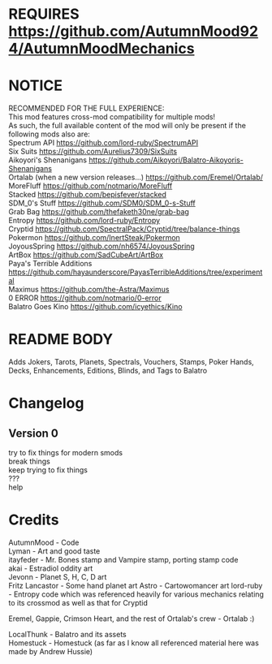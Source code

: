 # REQUIRES https://github.com/AutumnMood924/AutumnMoodMechanics  
  
# NOTICE  
  
RECOMMENDED FOR THE FULL EXPERIENCE:  
This mod features cross-mod compatibility for multiple mods!  
As such, the full available content of the mod will only be present if the following mods also are:  
⁠Spectrum API https://github.com/lord-ruby/SpectrumAPI  
⁠Six Suits https://github.com/Aurelius7309/SixSuits  
Aikoyori's Shenanigans https://github.com/Aikoyori/Balatro-Aikoyoris-Shenanigans  
Ortalab (when a new version releases...) https://github.com/Eremel/Ortalab/  
MoreFluff https://github.com/notmario/MoreFluff  
Stacked https://github.com/bepisfever/stacked  
SDM_0's Stuff https://github.com/SDM0/SDM_0-s-Stuff  
Grab Bag https://github.com/thefaketh30ne/grab-bag  
Entropy https://github.com/lord-ruby/Entropy  
Cryptid https://github.com/SpectralPack/Cryptid/tree/balance-things  
Pokermon https://github.com/InertSteak/Pokermon  
JoyousSpring https://github.com/nh6574/JoyousSpring  
ArtBox https://github.com/SadCubeArt/ArtBox  
Paya's Terrible Additions https://github.com/hayaunderscore/PayasTerribleAdditions/tree/experimental  
Maximus https://github.com/the-Astra/Maximus  
0 ERROR https://github.com/notmario/0-error  
Balatro Goes Kino https://github.com/icyethics/Kino  
  
# README BODY  
  
Adds Jokers, Tarots, Planets, Spectrals, Vouchers, Stamps, Poker Hands, Decks, Enhancements, Editions, Blinds, and Tags to Balatro  
  
# Changelog  
## Version 0  
try to fix things for modern smods  
break things  
keep trying to fix things  
???  
help  
  
# Credits  
AutumnMood - Code  
Lyman - Art and good taste  
itayfeder - Mr. Bones stamp and Vampire stamp, porting stamp code  
akai - Estradiol oddity art  
Jevonn - Planet S, H, C, D art  
Fritz Lancastor - Some hand planet art
Astro - Cartowomancer art
lord-ruby - Entropy code which was referenced heavily for various mechanics relating to its crossmod as well as that for Cryptid
  
Eremel, Gappie, Crimson Heart, and the rest of Ortalab's crew - Ortalab :)  
  
LocalThunk - Balatro and its assets  
Homestuck - Homestuck (as far as I know all referenced material here was made by Andrew Hussie)  
  